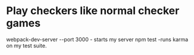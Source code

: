 # Play checkers like normal checker games

webpack-dev-server --port 3000  - starts my server
npm test -runs karma on my test suite.
